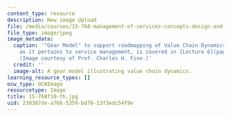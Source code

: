 ```yaml
---
content_type: resource
description: New image Upload
file: /media/courses/15-768-management-of-services-concepts-design-and-delivery-fall-2010/230387dea7665359bd7613f3edc54f9e_15-768f10-th.jpg
file_type: image/jpeg
image_metadata:
  caption: '"Gear Model" to support roadmapping of Value Chain Dynamics (VCD). VCD,
    as it pertains to service management, is covered in [Lecture 6](pages/lecture-notes).
    (Image courtesy of Prof. Charles H. Fine.)'
  credit: ''
  image-alt: A gear model illustrating value chain dynamics.
learning_resource_types: []
ocw_type: OCWImage
resourcetype: Image
title: 15-768f10-th.jpg
uid: 230387de-a766-5359-bd76-13f3edc54f9e
---
```


